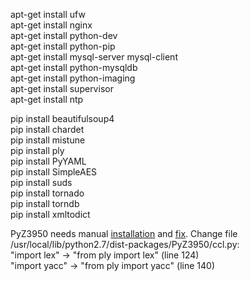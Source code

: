 apt-get install ufw  
apt-get install nginx  
apt-get install python-dev  
apt-get install python-pip  
apt-get install mysql-server mysql-client  
apt-get install python-mysqldb  
apt-get install python-imaging  
apt-get install supervisor  
apt-get install ntp  

pip install beautifulsoup4  
pip install chardet  
pip install mistune  
pip install ply  
pip install PyYAML  
pip install SimpleAES  
pip install suds  
pip install tornado  
pip install torndb  
pip install xmltodict  

PyZ3950 needs manual [installation](http://www.panix.com/~asl2/software/PyZ3950/) and [fix](http://bayo.opadeyi.net/2011/05/getting-pyz3950-to-play-nice-with.html). Change file /usr/local/lib/python2.7/dist-packages/PyZ3950/ccl.py:  
"import lex" -> "from ply import lex" (line 124)  
"import yacc" -> "from ply import yacc" (line 140)  
